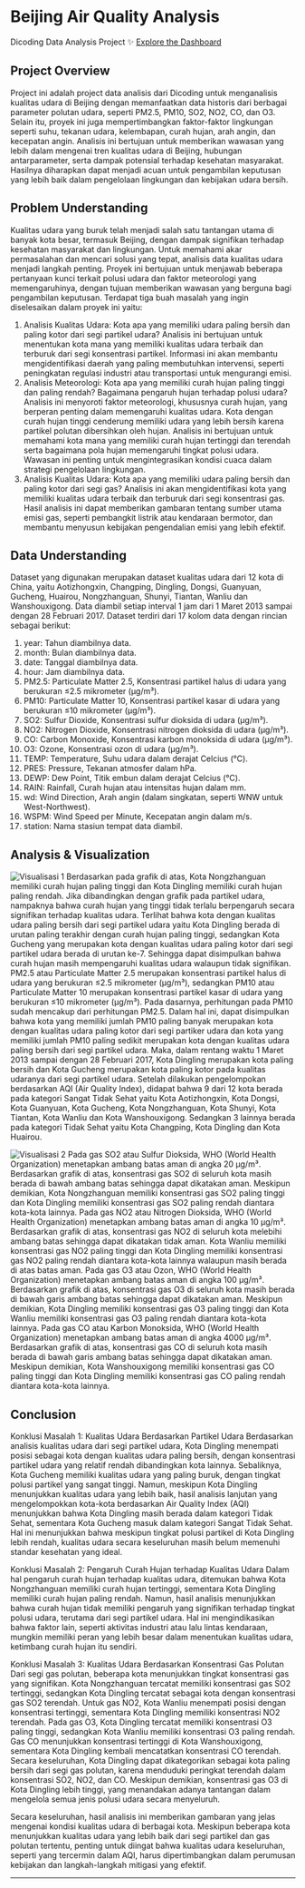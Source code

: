 # Beijing Air Quality Analysis 
Dicoding Data Analysis Project ✨
[Explore the Dashboard](https://air-quality-beijing-view.streamlit.app/)

## Project Overview
Project ini adalah project data analisis dari Dicoding untuk menganalisis kualitas udara di Beijing dengan memanfaatkan data historis dari berbagai parameter polutan udara, seperti PM2.5, PM10, SO2, NO2, CO, dan O3. Selain itu, proyek ini juga mempertimbangkan faktor-faktor lingkungan seperti suhu, tekanan udara, kelembapan, curah hujan, arah angin, dan kecepatan angin. Analisis ini bertujuan untuk memberikan wawasan yang lebih dalam mengenai tren kualitas udara di Beijing, hubungan antarparameter, serta dampak potensial terhadap kesehatan masyarakat. Hasilnya diharapkan dapat menjadi acuan untuk pengambilan keputusan yang lebih baik dalam pengelolaan lingkungan dan kebijakan udara bersih.

## Problem Understanding
Kualitas udara yang buruk telah menjadi salah satu tantangan utama di banyak kota besar, termasuk Beijing, dengan dampak signifikan terhadap kesehatan masyarakat dan lingkungan. Untuk memahami akar permasalahan dan mencari solusi yang tepat, analisis data kualitas udara menjadi langkah penting. Proyek ini bertujuan untuk menjawab beberapa pertanyaan kunci terkait polusi udara dan faktor meteorologi yang memengaruhinya, dengan tujuan memberikan wawasan yang berguna bagi pengambilan keputusan.
Terdapat tiga buah masalah yang ingin diselesaikan dalam proyek ini yaitu:
1. Analisis Kualitas Udara: Kota apa yang memiliki udara paling bersih dan paling kotor dari segi partikel udara?
   Analisis ini bertujuan untuk menentukan kota mana yang memiliki kualitas udara terbaik dan terburuk dari segi konsentrasi partikel. Informasi ini akan membantu mengidentifikasi daerah yang paling membutuhkan intervensi, seperti peningkatan regulasi industri atau transportasi untuk mengurangi emisi.
2. Analisis Meteorologi: Kota apa yang memiliki curah hujan paling tinggi dan paling rendah? Bagaimana pengaruh hujan terhadap polusi udara?
   Analisis ini menyoroti faktor meteorologi, khususnya curah hujan, yang berperan penting dalam memengaruhi kualitas udara. Kota dengan curah hujan tinggi cenderung memiliki udara yang lebih bersih karena partikel polutan dibersihkan oleh hujan. Analisis ini bertujuan untuk memahami kota mana yang memiliki curah hujan tertinggi dan terendah serta bagaimana pola hujan memengaruhi tingkat polusi udara. Wawasan ini penting untuk mengintegrasikan kondisi cuaca dalam strategi pengelolaan lingkungan.
3. Analisis Kualitas Udara: Kota apa yang memiliki udara paling bersih dan paling kotor dari segi gas?
   Analisis ini akan mengidentifikasi kota yang memiliki kualitas udara terbaik dan terburuk dari segi konsentrasi gas. Hasil analisis ini dapat memberikan gambaran tentang sumber utama emisi gas, seperti pembangkit listrik atau kendaraan bermotor, dan membantu menyusun kebijakan pengendalian emisi yang lebih efektif.


## Data Understanding
Dataset yang digunakan merupakan dataset kualitas udara dari 12 kota di China, yaitu Aotizhongxin, Changping, Dingling, Dongsi, Guanyuan, Gucheng, Huairou, Nongzhanguan, Shunyi, Tiantan, Wanliu dan Wanshouxigong. Data diambil setiap interval 1 jam dari 1 Maret 2013 sampai dengan 28 Februari 2017. Dataset terdiri dari 17 kolom data dengan rincian sebagai berikut:
1. year: Tahun diambilnya data.
2. month: Bulan diambilnya data.
3. date: Tanggal diambilnya data.
4. hour: Jam diambilnya data.
5. PM2.5: Particulate Matter 2.5, Konsentrasi partikel halus di udara yang berukuran ≤2.5 mikrometer (μg/m³).
6. PM10: Particulate Matter 10, Konsentrasi partikel kasar di udara yang berukuran ≤10 mikrometer (μg/m³).
7. SO2: Sulfur Dioxide, Konsentrasi sulfur dioksida di udara (μg/m³).
8. NO2: Nitrogen Dioxide, Konsentrasi nitrogen dioksida di udara (μg/m³).
9. CO: Carbon Monoxide, Konsentrasi karbon monoksida di udara (μg/m³).
10. O3: Ozone, Konsentrasi ozon di udara (μg/m³).
11. TEMP: Temperature, Suhu udara dalam derajat Celcius (°C).
12. PRES: Pressure, Tekanan atmosfer dalam hPa.
13. DEWP: Dew Point, Titik embun dalam derajat Celcius (°C).
14. RAIN: Rainfall, Curah hujan atau intensitas hujan dalam mm.
15. wd: Wind Direction, Arah angin (dalam singkatan, seperti WNW untuk West-Northwest).
16. WSPM: Wind Speed per Minute, Kecepatan angin dalam m/s.
17. station: Nama stasiun tempat data diambil.

## Analysis & Visualization
![Visualisasi 1](https://raw.githubusercontent.com/prtmaars/Air-Quality-Beijing/master/images/collage1.png)
Berdasarkan pada grafik di atas, Kota Nongzhanguan memiliki curah hujan paling tinggi dan Kota Dingling memiliki curah hujan paling rendah. Jika dibandingkan dengan grafik pada partikel udara, nampaknya bahwa curah hujan yang tinggi tidak terlalu berpengaruh secara signifikan terhadap kualitas udara. Terlihat bahwa kota dengan kualitas udara paling bersih dari segi partikel udara yaitu Kota Dingling berada di urutan paling terakhir dengan curah hujan paling tinggi, sedangkan Kota Gucheng yang merupakan kota dengan kualitas udara paling kotor dari segi partikel udara berada di urutan ke-7. Sehingga dapat disimpulkan bahwa curah hujan masih mempengaruhi kualitas udara walaupun tidak signifikan.
PM2.5 atau Particulate Matter 2.5 merupakan konsentrasi partikel halus di udara yang berukuran ≤2.5 mikrometer (μg/m³), sedangkan PM10 atau Particulate Matter 10 merupakan konsentrasi partikel kasar di udara yang berukuran ≤10 mikrometer (μg/m³). Pada dasarnya, perhitungan pada PM10 sudah mencakup dari perhitungan PM2.5. Dalam hal ini, dapat disimpulkan bahwa kota yang memiliki jumlah PM10 paling banyak merupakan kota dengan kualitas udara paling kotor dari segi partiker udara dan kota yang memiliki jumlah PM10 paling sedikit merupakan kota dengan kualitas udara paling bersih dari segi partikel udara. Maka, dalam rentang waktu 1 Maret 2013 sampai dengan 28 Februari 2017, Kota Dingling merupakan kota paling bersih dan Kota Gucheng merupakan kota paling kotor pada kualitas udaranya dari segi partikel udara.
Setelah dilakukan pengelompokan berdasarkan AQI (Air Quality Index), didapat bahwa 9 dari 12 kota berada pada kategori Sangat Tidak Sehat yaitu Kota Aotizhongxin, Kota Dongsi, Kota Guanyuan, Kota Gucheng, Kota Nongzhanguan, Kota Shunyi, Kota Tiantan, Kota Wanliu dan Kota Wanshouxigong. Sedangkan 3 lainnya berada pada kategori Tidak Sehat yaitu Kota Changping, Kota Dingling dan Kota Huairou.

![Visualisasi 2](https://raw.githubusercontent.com/prtmaars/Air-Quality-Beijing/master/images/collage2.png)
Pada gas SO2 atau Sulfur Dioksida, WHO (World Health Organization) menetapkan ambang batas aman di angka 20 μg/m³. Berdasarkan grafik di atas, konsentrasi gas SO2 di seluruh kota masih berada di bawah ambang batas sehingga dapat dikatakan aman. Meskipun demikian, Kota Nongzhanguan memiliki konsentrasi gas SO2 paling tinggi dan Kota Dingling memiliki konsentrasi gas SO2 paling rendah diantara kota-kota lainnya.
Pada gas NO2 atau Nitrogen Dioksida, WHO (World Health Organization) menetapkan ambang batas aman di angka 10 μg/m³. Berdasarkan grafik di atas, konsentrasi gas NO2 di seluruh kota melebihi ambang batas sehingga dapat dikatakan tidak aman. Kota Wanliu memiliki konsentrasi gas NO2 paling tinggi dan Kota Dingling memiliki konsentrasi gas NO2 paling rendah diantara kota-kota lainnya walaupun masih berada di atas batas aman.
Pada gas O3 atau Ozon, WHO (World Health Organization) menetapkan ambang batas aman di angka 100 μg/m³. Berdasarkan grafik di atas, konsentrasi gas O3 di seluruh kota masih berada di bawah garis ambang batas sehingga dapat dikatakan aman. Meskipun demikian, Kota Dingling memiliki konsentrasi gas O3 paling tinggi dan Kota Wanliu memiliki konsentrasi gas O3 paling rendah diantara kota-kota lainnya.
Pada gas CO atau Karbon Monoksida, WHO (World Health Organization) menetapkan ambang batas aman di angka 4000 μg/m³. Berdasarkan grafik di atas, konsentrasi gas CO di seluruh kota masih berada di bawah garis ambang batas sehingga dapat dikatakan aman. Meskipun demikian, Kota Wanshouxigong memiliki konsentrasi gas CO paling tinggi dan Kota Dingling memiliki konsentrasi gas CO paling rendah diantara kota-kota lainnya.

## Conclusion
Konklusi Masalah 1: Kualitas Udara Berdasarkan Partikel Udara
Berdasarkan analisis kualitas udara dari segi partikel udara, Kota Dingling menempati posisi sebagai kota dengan kualitas udara paling bersih, dengan konsentrasi partikel udara yang relatif rendah dibandingkan kota lainnya. Sebaliknya, Kota Gucheng memiliki kualitas udara yang paling buruk, dengan tingkat polusi partikel yang sangat tinggi. Namun, meskipun Kota Dingling menunjukkan kualitas udara yang lebih baik, hasil analisis lanjutan yang mengelompokkan kota-kota berdasarkan Air Quality Index (AQI) menunjukkan bahwa Kota Dingling masih berada dalam kategori Tidak Sehat, sementara Kota Gucheng masuk dalam kategori Sangat Tidak Sehat. Hal ini menunjukkan bahwa meskipun tingkat polusi partikel di Kota Dingling lebih rendah, kualitas udara secara keseluruhan masih belum memenuhi standar kesehatan yang ideal.

Konklusi Masalah 2: Pengaruh Curah Hujan terhadap Kualitas Udara
Dalam hal pengaruh curah hujan terhadap kualitas udara, ditemukan bahwa Kota Nongzhanguan memiliki curah hujan tertinggi, sementara Kota Dingling memiliki curah hujan paling rendah. Namun, hasil analisis menunjukkan bahwa curah hujan tidak memiliki pengaruh yang signifikan terhadap tingkat polusi udara, terutama dari segi partikel udara. Hal ini mengindikasikan bahwa faktor lain, seperti aktivitas industri atau lalu lintas kendaraan, mungkin memiliki peran yang lebih besar dalam menentukan kualitas udara, ketimbang curah hujan itu sendiri.

Konklusi Masalah 3: Kualitas Udara Berdasarkan Konsentrasi Gas Polutan
Dari segi gas polutan, beberapa kota menunjukkan tingkat konsentrasi gas yang signifikan. Kota Nongzhanguan tercatat memiliki konsentrasi gas SO2 tertinggi, sedangkan Kota Dingling tercatat sebagai kota dengan konsentrasi gas SO2 terendah. Untuk gas NO2, Kota Wanliu menempati posisi dengan konsentrasi tertinggi, sementara Kota Dingling memiliki konsentrasi NO2 terendah. Pada gas O3, Kota Dingling tercatat memiliki konsentrasi O3 paling tinggi, sedangkan Kota Wanliu memiliki konsentrasi O3 paling rendah. Gas CO menunjukkan konsentrasi tertinggi di Kota Wanshouxigong, sementara Kota Dingling kembali mencatatkan konsentrasi CO terendah. Secara keseluruhan, Kota Dingling dapat dikategorikan sebagai kota paling bersih dari segi gas polutan, karena menduduki peringkat terendah dalam konsentrasi SO2, NO2, dan CO. Meskipun demikian, konsentrasi gas O3 di Kota Dingling lebih tinggi, yang menandakan adanya tantangan dalam mengelola semua jenis polusi udara secara menyeluruh.

Secara keseluruhan, hasil analisis ini memberikan gambaran yang jelas mengenai kondisi kualitas udara di berbagai kota. Meskipun beberapa kota menunjukkan kualitas udara yang lebih baik dari segi partikel dan gas polutan tertentu, penting untuk diingat bahwa kualitas udara keseluruhan, seperti yang tercermin dalam AQI, harus dipertimbangkan dalam perumusan kebijakan dan langkah-langkah mitigasi yang efektif.

___

